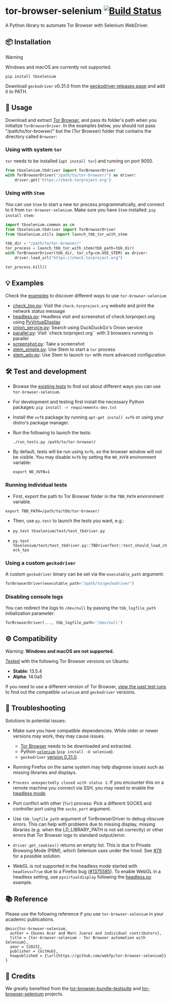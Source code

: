 # tor-browser-selenium [![Build Status](https://app.travis-ci.com/webfp/tor-browser-selenium.svg?branch=main)](https://app.travis-ci.com/webfp/tor-browser-selenium)


A Python library to automate Tor Browser with Selenium WebDriver.

## 📦 Installation

> [!WARNING]
> Windows and macOS are currently not supported.

```
pip install tbselenium
```

Download `geckodriver` v0.31.0 from the [geckodriver releases page](https://github.com/mozilla/geckodriver/releases/) and add it to PATH.

## 🚀 Usage

Download and extract [Tor Browser](https://www.torproject.org/projects/torbrowser.html.en), and pass its folder's path when you initialize `TorBrowserDriver`. In the examples below, you should not pass "/path/to/tor-browser/" but the (Tor Browser) folder that contains the directory called `Browser`:


### Using with system `tor`

`tor` needs to be installed (`apt install tor`) and running on port 9050.

```python
from tbselenium.tbdriver import TorBrowserDriver
with TorBrowserDriver("/path/to/tor-browser/") as driver:
    driver.get('https://check.torproject.org')
```

### Using with `Stem`
You can use `Stem` to start a new tor process programmatically, and connect to it from `tor-browser-selenium`. Make sure you have `Stem` installed: `pip install stem`:


```python
import tbselenium.common as cm
from tbselenium.tbdriver import TorBrowserDriver
from tbselenium.utils import launch_tbb_tor_with_stem

tbb_dir = "/path/to/tor-browser/"
tor_process = launch_tbb_tor_with_stem(tbb_path=tbb_dir)
with TorBrowserDriver(tbb_dir, tor_cfg=cm.USE_STEM) as driver:
    driver.load_url("https://check.torproject.org")

tor_process.kill()
```


## 💡 Examples
Check the [examples](https://github.com/webfp/tor-browser-selenium/tree/master/examples) to discover different ways to use `tor-browser-selenium`
* [check_tpo.py](https://github.com/webfp/tor-browser-selenium/tree/master/examples/check_tpo.py): Visit the `check.torproject.org` website and print the network status message
* [headless.py](https://github.com/webfp/tor-browser-selenium/tree/master/examples/headless.py): Headless visit and screenshot of check.torproject.org using [PyVirtualDisplay](https://pypi.org/project/PyVirtualDisplay/)
* [onion_service.py](https://github.com/webfp/tor-browser-selenium/blob/main/examples/onion_service.py): Search using DuckDuckGo's Onion service
* [parallel.py](https://github.com/webfp/tor-browser-selenium/tree/master/examples/parallel.py): Visit `check.torproject.org`` with 3 browsers running in parallel
* [screenshot.py](https://github.com/webfp/tor-browser-selenium/tree/master/examples/screenshot.py): Take a screenshot
* [stem_simple.py](https://github.com/webfp/tor-browser-selenium/tree/master/examples/stem_simple.py): Use Stem to start a `tor` process
* [stem_adv.py](https://github.com/webfp/tor-browser-selenium/tree/master/examples/stem_adv.py): Use Stem to launch `tor` with more advanced configuration



## 🛠️ Test and development

* Browse the [existing tests](https://github.com/webfp/tor-browser-selenium/tree/main/tbselenium/test) to find out about different ways you can use `tor-browser-selenium`.

* For development and testing first install the necessary Python packages:
  `pip install -r requirements-dev.txt`

* Install the `xvfb` package by running `apt-get install xvfb` or using your distro's package manager.

* Run the following to launch the tests:

  `./run_tests.py /path/to/tor-browser/`

* By default, tests will be run using `Xvfb`, so the browser window will not be visible.
You may disable `Xvfb` by setting the `NO_XVFB` environment variable:

  `export NO_XVFB=1`


### Running individual tests
* First, export the path to Tor Browser folder in the `TBB_PATH` environment variable.

`export TBB_PATH=/path/to/tbb/tor-browser/`

* Then, use `py.test` to launch the tests you want, e.g.:

* `py.test tbselenium/test/test_tbdriver.py`
* `py.test tbselenium/test/test_tbdriver.py::TBDriverTest::test_should_load_check_tpo`


### Using a custom `geckodriver`
A custom `geckodriver` binary can be set via the `executable_path` argument:

```python
TorBrowserDriver(executable_path="/path/to/geckodriver")
```

### Disabling console logs
You can redirect the logs to `/dev/null` by passing the `tbb_logfile_path` initialization parameter:
```python
TorBrowserDriver(..., tbb_logfile_path='/dev/null')
```

## ⚙️ Compatibility

Warning: **Windows and macOS are not supported.**

[Tested](https://travis-ci.org/webfp/tor-browser-selenium) with the following Tor Browser versions on Ubuntu:

* **Stable**: 13.5.4
* **Alpha**: 14.0a5

If you need to use a different version of Tor Browser, [view the past test runs](https://travis-ci.org/webfp/tor-browser-selenium) to find out the compatible `selenium` and `geckodriver` versions.

## 🔧 Troubleshooting

Solutions to potential issues:

* Make sure you have compatible dependencies. While older or newer versions may work, they may cause issues.
  - [Tor Browser](https://www.torproject.org/download/) needs to be downloaded and extracted.
  - Python [`selenium`](https://www.selenium.dev/) (`pip install -U selenium`).
  - `geckodriver` [version 0.31.0](https://github.com/mozilla/geckodriver/releases/tag/v0.31.0).

* Running Firefox on the same system may help diagnose issues such as missing libraries and displays.
* `Process unexpectedly closed with status 1`: If you encounter this on a remote machine you connect via SSH, you may need to enable the [headless mode](https://github.com/webfp/tor-browser-selenium/blob/master/examples/headless.py).
* Port conflict with other (`Tor`) process: Pick a different SOCKS and controller port using the `socks_port` argument.
* Use `tbb_logfile_path` argument of TorBrowserDriver to debug obscure errors. This can help with problems due to missing display, missing libraries (e.g. when the LD_LIBRARY_PATH is not set correctly) or other errors that Tor Browser logs to standard output/error.
* `driver.get_cookies()` returns an empty list. This is due to Private Browsing Mode (PBM), which Selenium uses under the hood. See [#79](https://github.com/webfp/tor-browser-selenium/issues/79) for a possible solution.
* WebGL is not supported in the headless mode started with `headless=True` due to a Firefox bug ([#1375585](https://bugzilla.mozilla.org/show_bug.cgi?id=1375585)). To enable WebGL in a headless setting, use `pyvirtualdisplay` following the [headless.py](https://github.com/webfp/tor-browser-selenium/tree/master/examples/headless.py) example.

## 📚 Reference
Please use the following reference if you use `tor-browser-selenium` in your academic publications.

```
@misc{tor-browser-selenium,
  author = {Gunes Acar and Marc Juarez and individual contributors},
  title = {tor-browser-selenium - Tor Browser automation with Selenium},
  year = {2023},
  publisher = {GitHub},
  howpublished = {\url{https://github.com/webfp/tor-browser-selenium}}
}
```

## 🙌 Credits
We greatly benefited from the [tor-browser-bundle-testsuite](https://gitlab.torproject.org/tpo/applications/tor-browser-bundle-testsuite) and [tor-browser-selenium](https://github.com/isislovecruft/tor-browser-selenium) projects.
